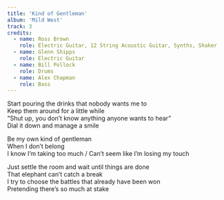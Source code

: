 ```yaml
---
title: 'Kind of Gentleman'
album: 'Mild West'
track: 3
credits:
  - name: Ross Brown
    role: Electric Guitar, 12 String Acoustic Guitar, Synths, Shaker
  - name: Glenn Shipps
    role: Electric Guitar
  - name: Bill Pollock
    role: Drums
  - name: Alex Chapman
    role: Bass
---
```


Start pouring the drinks that nobody wants me to  
Keep them around for a little while  
"Shut up, you don’t know anything anyone wants to hear”  
Dial it down and manage a smile

Be my own kind of gentleman  
When I don’t belong  
I know I’m taking too much / Can’t seem like I’m losing my touch

Just settle the room and wait until things are done  
That elephant can’t catch a break  
I try to choose the battles that already have been won  
Pretending there’s so much at stake
